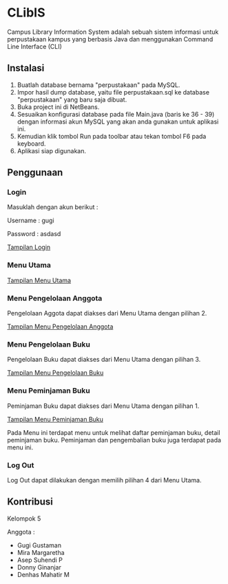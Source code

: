# CLibIS
Campus Library Information System adalah sebuah sistem informasi untuk perpustakaan kampus yang berbasis Java dan menggunakan Command Line Interface (CLI)

## Instalasi
1. Buatlah database bernama "perpustakaan" pada MySQL.
2. Impor hasil dump database, yaitu file perpustakaan.sql ke database "perpustakaan" yang baru saja dibuat.
3. Buka project ini di NetBeans.
4. Sesuaikan konfigurasi database pada file Main.java (baris ke 36 - 39) dengan informasi akun MySQL yang akan anda gunakan untuk aplikasi ini.
5. Kemudian klik tombol Run pada toolbar atau tekan tombol F6 pada keyboard.
6. Aplikasi siap digunakan.

## Penggunaan
### Login
Masuklah dengan akun berikut : 

Username : gugi

Password : asdasd

[Tampilan Login](https://lh4.googleusercontent.com/mWHytwFqa3Ap50wTx1DyVo9Dew6-zXgEM_-qyOaZR-oq6eqf8vDMMQ48QmkiUVRQu_TET7T5NGsnqw0=w1366-h650)

### Menu Utama

[Tampilan Menu Utama](https://lh5.googleusercontent.com/jRTv_0HLjlK8GivA0XmEOUccqH8EtPcb4lr8oeYqCGsS4hn9FjGLtho5OgRhF7rQ-3J4FNtuGNQxC3E=w1366-h694)

### Menu Pengelolaan Anggota
Pengelolaan Aggota dapat diakses dari Menu Utama dengan pilihan 2.

[Tampilan Menu Pengelolaan Anggota](https://lh5.googleusercontent.com/tMQBcAVPYOwFrD6DGT-f61jyUHBXRO5HWlUPnflVtNCKNPtpBDMmGwzs6hbL6SB4nNdpceGIVeBG5n0=w1366-h694)

### Menu Pengelolaan Buku
Pengelolaan Buku dapat diakses dari Menu Utama dengan pilihan 3.

[Tampilan Menu Pengelolaan Buku](https://lh6.googleusercontent.com/Y8s8kVlrrWCT15p9Et014QJZPOZ1SsHLKMU_o1VbRLhr86QFcoqgWCy5epii043FHOQejhVaQbcxCwA=w1366-h694)

### Menu Peminjaman Buku
Peminjaman Buku dapat diakses dari Menu Utama dengan pilihan 1.

[Tampilan Menu Peminjaman Buku](https://lh4.googleusercontent.com/op9rfafJopMCagwcpKyTmT6F0uZU85N69xI1Ti10dUALvBRSLaLxHnlgTvRon32Upl4F8FUdeqkYXss=w1366-h694)

Pada Menu ini terdapat menu untuk melihat daftar peminjaman buku, detail peminjaman buku. Peminjaman dan pengembalian buku juga terdapat pada menu ini.

### Log Out
Log Out dapat dilakukan dengan memilih pilihan 4 dari Menu Utama.

## Kontribusi
Kelompok 5

Anggota : 
- Gugi Gustaman
- Mira Margaretha
- Asep Suhendi P
- Donny Ginanjar
- Denhas Mahatir M
